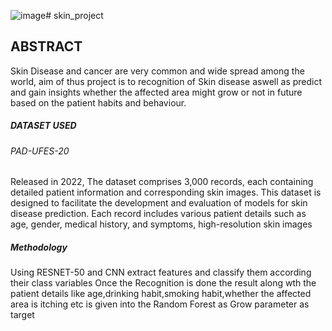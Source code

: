 ![image](https://github.com/user-attachments/assets/267f9946-6fe9-4a1c-b254-7bf5497358e3)# skin_project
## ABSTRACT
Skin Disease and cancer are very common and wide spread among the world, aim of thus project is to recognition of Skin disease aswell as predict and gain insights whether the affected area might grow or not in future based on the patient habits and behaviour.

##### DATASET USED
###### PAD-UFES-20
Released in 2022,
The dataset comprises 3,000 records, each containing detailed patient information and corresponding skin images. This dataset is designed to facilitate the development and evaluation of models for skin disease prediction. Each record includes various patient details such as age, gender, medical history, and symptoms, high-resolution skin images 

##### Methodology

Using RESNET-50 and CNN extract features and classify them according their class variables
Once the Recognition is done the result along wth the patient details like age,drinking habit,smoking habit,whether the affected area is itching etc is given into the Random Forest as Grow parameter as target 


